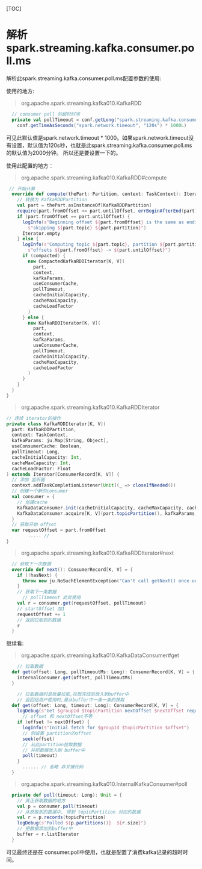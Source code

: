 [TOC]

# 解析spark.streaming.kafka.consumer.poll.ms

解析此spark.streaming.kafka.consumer.poll.ms配置参数的使用:

使用的地方:

> org.apache.spark.streaming.kafka010.KafkaRDD

```scala
  // consumer poll 的超时时间
  private val pollTimeout = conf.getLong("spark.streaming.kafka.consumer.poll.ms",
    conf.getTimeAsSeconds("spark.network.timeout", "120s") * 1000L)
```

可见此默认值是spark.network.timeout * 1000。如果spark.network.timeout没有设置，默认值为120s秒，也就是此spark.streaming.kafka.consumer.poll.ms的默认值为2000分钟。  所以还是要设置一下的。

使用此配置的地方：

> org.apache.spark.streaming.kafka010.KafkaRDD#compute

```scala
 // 开始计算
  override def compute(thePart: Partition, context: TaskContext): Iterator[ConsumerRecord[K, V]] = {
    // 转换为 KafkaRDDPartition
    val part = thePart.asInstanceOf[KafkaRDDPartition]
    require(part.fromOffset <= part.untilOffset, errBeginAfterEnd(part))
    if (part.fromOffset == part.untilOffset) {
      logInfo(s"Beginning offset ${part.fromOffset} is the same as ending offset " +
        s"skipping ${part.topic} ${part.partition}")
      Iterator.empty
    } else {
      logInfo(s"Computing topic ${part.topic}, partition ${part.partition} " +
        s"offsets ${part.fromOffset} -> ${part.untilOffset}")
      if (compacted) {
        new CompactedKafkaRDDIterator[K, V](
          part,
          context,
          kafkaParams,
          useConsumerCache,
          pollTimeout,
          cacheInitialCapacity,
          cacheMaxCapacity,
          cacheLoadFactor
        )
      } else {
        new KafkaRDDIterator[K, V](
          part,
          context,
          kafkaParams,
          useConsumerCache,
          pollTimeout,
          cacheInitialCapacity,
          cacheMaxCapacity,
          cacheLoadFactor
        )
      }
    }
  }
}
```

> org.apache.spark.streaming.kafka010.KafkaRDDIterator

```scala
// 连续 iterator的操作
private class KafkaRDDIterator[K, V](
  part: KafkaRDDPartition,
  context: TaskContext,
  kafkaParams: ju.Map[String, Object],
  useConsumerCache: Boolean,
  pollTimeout: Long,
  cacheInitialCapacity: Int,
  cacheMaxCapacity: Int,
  cacheLoadFactor: Float
) extends Iterator[ConsumerRecord[K, V]] {
  // 添加 监听器
  context.addTaskCompletionListener[Unit](_ => closeIfNeeded())
  // 创建一个新的consumer
  val consumer = {
    // 创建cache
    KafkaDataConsumer.init(cacheInitialCapacity, cacheMaxCapacity, cacheLoadFactor)
    KafkaDataConsumer.acquire[K, V](part.topicPartition(), kafkaParams, context, useConsumerCache)
  }
  // 获取开始 offset
  var requestOffset = part.fromOffset
		..... // 
}
```

> org.apache.spark.streaming.kafka010.KafkaRDDIterator#next

```scala
  // 获取下一次数据
  override def next(): ConsumerRecord[K, V] = {
    if (!hasNext) {
      throw new ju.NoSuchElementException("Can't call getNext() once untilOffset has been reached")
    }
    // 获取下一条数据
      // pollTimeout 此处使用
    val r = consumer.get(requestOffset, pollTimeout)
    // startOffset 加1
    requestOffset += 1
    // 返回拉取到的数据
    r
  }
```

继续看:

> org.apache.spark.streaming.kafka010.KafkaDataConsumer#get

```scala
    // 拉取数据
  def get(offset: Long, pollTimeoutMs: Long): ConsumerRecord[K, V] = {
    internalConsumer.get(offset, pollTimeoutMs)
  }
```

```scala
    // 拉取数据时是批量拉取,拉取完成后放入到buffer中
    // 返回给用户使用时,是从buffer中一条一条的获取
  def get(offset: Long, timeout: Long): ConsumerRecord[K, V] = {
    logDebug(s"Get $groupId $topicPartition nextOffset $nextOffset requested $offset")
      // offset 和 nextOffset不等
    if (offset != nextOffset) {
      logInfo(s"Initial fetch for $groupId $topicPartition $offset")
      // 则设置 partition的offset
      seek(offset)
      // 从此partition拉取数据
      // 并把数据放入到 buffer中
      poll(timeout)
    }
      ...... // 省略 非关键代码
  }
```

> org.apache.spark.streaming.kafka010.InternalKafkaConsumer#poll

```scala
  private def poll(timeout: Long): Unit = {
    // 真正获取数据的地方
    val p = consumer.poll(timeout)
    // 从获取到的数据中, 得到 topicPartition 对应的数据
    val r = p.records(topicPartition)
    logDebug(s"Polled ${p.partitions()}  ${r.size}")
    // 把数据添加到buffer中
    buffer = r.listIterator
  }
```

可见最终还是在 consumer.poll中使用，也就是配置了消费kafka记录的超时时间。













































